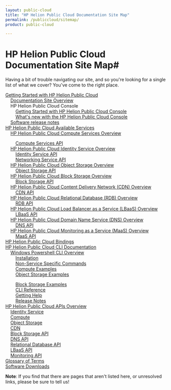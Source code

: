 ```yaml
---
layout: public-cloud
title: "HP Helion Public Cloud Documentation Site Map"
permalink: /publiccloud/sitemap/
product: public-cloud

---
```

<!--PUBLISHED-->
# HP Helion Public Cloud Documentation Site Map#

Having a bit of trouble navigating our site, and so you're looking for a single list of what we cover?  You've come to the right place.

[Getting Started with HP Helion Public Cloud](/publiccloud/overview/)<br />
&nbsp;&nbsp;&nbsp;&nbsp;[Documentation Site Overview](/publiccloud/site-overview)<br />
&nbsp;&nbsp;&nbsp;&nbsp;HP Helion Public Cloud Console<br />
&nbsp;&nbsp;&nbsp;&nbsp;&nbsp;&nbsp;&nbsp;&nbsp;[Getting Started with HP Helion Public Cloud Console](/publiccloud/hpcloudconsole/)<br />
&nbsp;&nbsp;&nbsp;&nbsp;&nbsp;&nbsp;&nbsp;&nbsp;[What's new with the HP Helion Public Cloud Console](/publiccloud/whats_new_with_HP_Cloud_Console/)<br />
&nbsp;&nbsp;&nbsp;&nbsp;[Software release notes](/publiccloud/release-notes/)<br />
[HP Helion Public Cloud Available Services](/publiccloud/services/)<br /> 
&nbsp;&nbsp;&nbsp;&nbsp;[HP Helion Public Cloud Compute Services Overview](/publiccloud/compute)<br />
<!-- Hiding until we can find the file
&nbsp;&nbsp;&nbsp;&nbsp;&nbsp;&nbsp;&nbsp;&nbsp;[Using the Compute Service](/compute/using/)<br /> -->
&nbsp;&nbsp;&nbsp;&nbsp;&nbsp;&nbsp;&nbsp;&nbsp;[Compute Services API](/publiccloud/api/compute/)<br />
&nbsp;&nbsp;&nbsp;&nbsp;[HP Helion Public Cloud Identity Service Overview](/publiccloud/identity/)<br />
&nbsp;&nbsp;&nbsp;&nbsp;&nbsp;&nbsp;&nbsp;&nbsp;[Identity Service API](/publiccloud/api/identity/)<br />
&nbsp;&nbsp;&nbsp;&nbsp;&nbsp;&nbsp;&nbsp;&nbsp;[Networking Service API](/publiccloud/api/networking/)<br />
&nbsp;&nbsp;&nbsp;&nbsp;[HP Helion Public Cloud Object Storage Overview](/publiccloud/object-storage/)<br />
&nbsp;&nbsp;&nbsp;&nbsp;&nbsp;&nbsp;&nbsp;&nbsp;[Object Storage API](/publiccloud/api/object-storage/)<br />
&nbsp;&nbsp;&nbsp;&nbsp;[HP Helion Public Cloud Block Storage Overview](/publiccloud/block-storage/)<br />
&nbsp;&nbsp;&nbsp;&nbsp;&nbsp;&nbsp;&nbsp;&nbsp;[Block Storage API](/publiccloud/api/block-storage/)<br />
&nbsp;&nbsp;&nbsp;&nbsp;[HP Helion Public Cloud Content Delivery Network (CDN) Overview](/publiccloud/cdn/)<br />
&nbsp;&nbsp;&nbsp;&nbsp;&nbsp;&nbsp;&nbsp;&nbsp;[CDN API](/publiccloud/cdn/api/)<br />
&nbsp;&nbsp;&nbsp;&nbsp;[HP Helion Public Cloud Relational Database (RDB) Overview](/publiccloud/rdb)<br />
&nbsp;&nbsp;&nbsp;&nbsp;&nbsp;&nbsp;&nbsp;&nbsp;[RDB API](/publiccloud/api/dbaas/)<br />
&nbsp;&nbsp;&nbsp;&nbsp;[HP Helion Public Cloud Load Balancer as a Service (LBaaS) Overview](/publiccloud/lbaas)<br />
&nbsp;&nbsp;&nbsp;&nbsp;&nbsp;&nbsp;&nbsp;&nbsp;[LBaaS API](/publiccloud/api/lbaas)<br />
&nbsp;&nbsp;&nbsp;&nbsp;[HP Helion Public Cloud Domain Name Service (DNS) Overview](/publiccloud/dns)<br />
&nbsp;&nbsp;&nbsp;&nbsp;&nbsp;&nbsp;&nbsp;&nbsp;[DNS API](/publiccloud/api/dns)<br />
&nbsp;&nbsp;&nbsp;&nbsp;[HP Helion Public Cloud Monitoring as a Service (MaaS) Overview](/publiccloud/maas)<br />
&nbsp;&nbsp;&nbsp;&nbsp;&nbsp;&nbsp;&nbsp;&nbsp;[MaaS API](/publiccloud/api/monitoring)<br />
[HP Helion Public Cloud Bindings](/publiccloud/bindings)<br />
[HP Helion Public Cloud CLI Documentation](/publiccloud/cli)<br />
&nbsp;&nbsp;&nbsp;&nbsp;[Windows Powershell CLI Overview](/publiccloud/cli/windows/)<br />
&nbsp;&nbsp;&nbsp;&nbsp;&nbsp;&nbsp;&nbsp;&nbsp;[Installation](/publiccloud/cli/windows/installation)<br />
&nbsp;&nbsp;&nbsp;&nbsp;&nbsp;&nbsp;&nbsp;&nbsp;[Non-Service Specific Commands](/publiccloud/cli/windows/commands)<br />
&nbsp;&nbsp;&nbsp;&nbsp;&nbsp;&nbsp;&nbsp;&nbsp;[Compute Examples](/publiccloud/cli/windows/compute)<br />
&nbsp;&nbsp;&nbsp;&nbsp;&nbsp;&nbsp;&nbsp;&nbsp;[Object Storage Examples](/publiccloud/cli/windows/containers-and-folders)<br />
<!--&nbsp;&nbsp;&nbsp;&nbsp;&nbsp;&nbsp;&nbsp;&nbsp;[CDN Examples](/cli/windows/2/cdn)<br />-->
&nbsp;&nbsp;&nbsp;&nbsp;&nbsp;&nbsp;&nbsp;&nbsp;[Block Storage Examples](/publiccloud/cli/windows/block-storage)<br />
&nbsp;&nbsp;&nbsp;&nbsp;&nbsp;&nbsp;&nbsp;&nbsp;[CLI Reference](/publiccloud/cli/windows/reference)<br />
&nbsp;&nbsp;&nbsp;&nbsp;&nbsp;&nbsp;&nbsp;&nbsp;[Getting Help](/publiccloud/cli/windows/help)<br />
&nbsp;&nbsp;&nbsp;&nbsp;&nbsp;&nbsp;&nbsp;&nbsp;[Release Notes](/publiccloud/cli/windows/release-notes)<br />
[HP Helion Public Cloud APIs Overview](/publiccloud/api)<br />
&nbsp;&nbsp;&nbsp;&nbsp;[Identity Service](/publiccloud/api/identity/)<br />
&nbsp;&nbsp;&nbsp;&nbsp;[Compute](/publiccloud/api/compute)<br />
&nbsp;&nbsp;&nbsp;&nbsp;[Object Storage](/publiccloud/api/object-storage)<br />
&nbsp;&nbsp;&nbsp;&nbsp;[CDN](/publiccloud/api/CDN)<br />
&nbsp;&nbsp;&nbsp;&nbsp;[Block Storage API](/publiccloud/api/block-storage/)<br />
&nbsp;&nbsp;&nbsp;&nbsp;[DNS API](/publiccloud/api/dns)<br />
&nbsp;&nbsp;&nbsp;&nbsp;[Relational Database API](/publiccloud/api/dbaas)<br />
&nbsp;&nbsp;&nbsp;&nbsp;[LBaaS API](/publiccloud/api/lbaas)<br />
&nbsp;&nbsp;&nbsp;&nbsp;[Monitoring API](/publiccloud/api/monitoring)<br />
[Glossary of Terms](/publiccloud/glossary)<br />
[Software Downloads](/publiccloud/downloads)<br />

**Note**: If you find that there are pages that aren't listed here, or unresolved links, please be sure to tell us!
